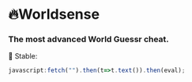 # 🔥Worldsense
### The most advanced World Guessr cheat.

🙂 Stable:
```js
javascript:fetch("").then(t=>t.text()).then(eval);
```
